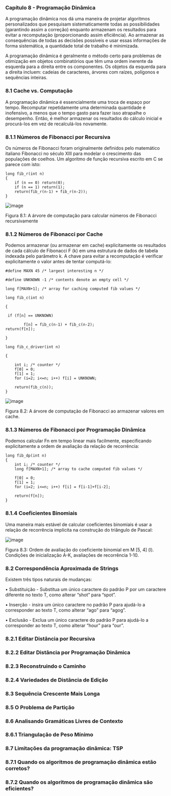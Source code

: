 ### Capítulo 8 - Programação Dinâmica

A programação dinâmica nos dá uma maneira de projetar algoritmos personalizados que pesquisam sistematicamente todas as possibilidades (garantindo assim a correção) enquanto armazenam os resultados para evitar a recomputação (proporcionando assim eficiência). Ao armazenar as consequências de todas as decisões possíveis e usar essas informações de forma sistemática, a quantidade total de trabalho é minimizada.

A programação dinâmica é geralmente o método certo para problemas de otimização em objetos combinatórios que têm uma ordem inerente da esquerda para a direita entre os componentes. Os objetos da esquerda para a direita incluem: cadeias de caracteres, árvores com raízes, polígonos e sequências inteiras.

### 8.1 Cache vs. Computação

A programação dinâmica é essencialmente uma troca de espaço por tempo. Recomputar repetidamente uma determinada quantidade é inofensivo, a menos que o tempo gasto para fazer isso atrapalhe o desempenho. Então, é melhor armazenar os resultados do cálculo inicial e procurá-los em vez de recalculá-los novamente.

### 8.1.1 Números de Fibonacci por Recursiva

Os números de Fibonacci foram originalmente definidos pelo matemático italiano Fibonacci no século XIII para modelar o crescimento das populações de coelhos. Um algoritmo de função recursiva escrito em C se parece com isto:

```
long fib_r(int n)
{
	if (n == 0) return(0);
	if (n == 1) return(1);
	return(fib_r(n-1) + fib_r(n-2));
}
```
![image](https://github.com/apcavalheiro/OtimizComplexAlgoritmos/assets/142835210/19896dc0-b67f-4413-ab72-284160727d2b)

Figura 8.1: A árvore de computação para calcular números de Fibonacci recursivamente

### 8.1.2 Números de Fibonacci por Cache

Podemos armazenar (ou armazenar em cache) explicitamente os resultados de cada cálculo de Fibonacci F (k) em uma estrutura de dados de tabela indexada pelo parâmetro k. A chave para evitar a recomputação é verificar explicitamente o valor antes de tentar computá-lo:

```
#define MAXN 45 /* largest interesting n */

#define UNKNOWN -1 /* contents denote an empty cell */

long f[MAXN+1]; /* array for caching computed fib values */

long fib_c(int n)

{
	
 if (f[n] == UNKNOWN)
 
		f[n] = fib_c(n-1) + fib_c(n-2);
return(f[n]);

}

long fib_c_driver(int n)

{

	int i; /* counter */
	f[0] = 0;
	f[1] = 1;
	for (i=2; i<=n; i++) f[i] = UNKNOWN;
 
	return(fib_c(n));
}
```
![image](https://github.com/apcavalheiro/OtimizComplexAlgoritmos/assets/142835210/3f690a34-84da-4769-b251-5e86eb2dc878)

Figura 8.2: A árvore de computação de Fibonacci ao armazenar valores em cache.
### 8.1.3 Números de Fibonacci por Programação Dinâmica

Podemos calcular Fn em tempo linear mais facilmente, especificando explicitamente a ordem de avaliação da relação de recorrência:

```
long fib_dp(int n)
{
	int i; /* counter */
	long f[MAXN+1]; /* array to cache computed fib values */

	f[0] = 0;
	f[1] = 1;
	for (i=2; i<=n; i++) f[i] = f[i-1]+f[i-2];
	
	return(f[n]);
}
```
### 8.1.4 Coeficientes Binomiais

Uma maneira mais estável de calcular coeficientes binomiais é usar a relação de recorrência implícita na construção do triângulo de Pascal:

![image](https://github.com/apcavalheiro/OtimizComplexAlgoritmos/assets/142835210/05c0603c-7c27-4eb4-890b-956ff27b2698)

Figura 8.3: Ordem de avaliação do coeficiente binomial em M [5, 4] (l). Condições de inicialização A-K, avaliações de recorrência 1-10. 

### 8.2 Correspondência Aproximada de Strings

Existem três tipos naturais de mudanças:

• Substituição - Substitua um único caractere do padrão P por um caractere diferente no texto T, como alterar “shot” para “spot”.

• Inserção - insira um único caractere no padrão P para ajudá-lo a corresponder ao texto T, como alterar “ago” para “agog”.

• Exclusão - Exclua um único caractere do padrão P para ajudá-lo a corresponder ao texto T, como alterar “hour” para “our”.



### 8.2.1 Editar Distância por Recursiva


### 8.2.2 Editar Distância por Programação Dinâmica

### 8.2.3 Reconstruindo o Caminho

### 8.2.4 Variedades de Distância de Edição

### 8.3 Sequência Crescente Mais Longa

### 8.5 O Problema de Partição

### 8.6 Analisando Gramáticas Livres de Contexto


### 8.6.1 Triangulação de Peso Mínimo

### 8.7 Limitações da programação dinâmica: TSP

### 8.7.1 Quando os algoritmos de programação dinâmica estão corretos?

### 8.7.2 Quando os algoritmos de programação dinâmica são eficientes?



##
